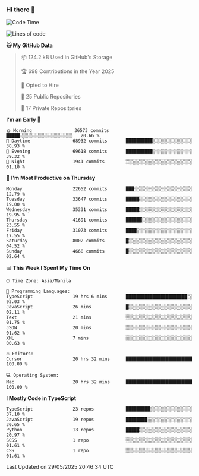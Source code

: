 ### Hi there 👋

<!--START_SECTION:waka-->
![Code Time](http://img.shields.io/badge/Code%20Time-1%2C782%20hrs%2037%20mins-blue)

![Lines of code](https://img.shields.io/badge/From%20Hello%20World%20I%27ve%20Written-66.6%20million%20lines%20of%20code-blue)

**🐱 My GitHub Data** 

> 📦 124.2 kB Used in GitHub's Storage 
 > 
> 🏆 698 Contributions in the Year 2025
 > 
> 💼 Opted to Hire
 > 
> 📜 25 Public Repositories 
 > 
> 🔑 17 Private Repositories 
 > 
**I'm an Early 🐤** 

```text
🌞 Morning                36573 commits       █████░░░░░░░░░░░░░░░░░░░░   20.66 % 
🌆 Daytime                68932 commits       ██████████░░░░░░░░░░░░░░░   38.93 % 
🌃 Evening                69618 commits       ██████████░░░░░░░░░░░░░░░   39.32 % 
🌙 Night                  1941 commits        ░░░░░░░░░░░░░░░░░░░░░░░░░   01.10 % 
```
📅 **I'm Most Productive on Thursday** 

```text
Monday                   22652 commits       ███░░░░░░░░░░░░░░░░░░░░░░   12.79 % 
Tuesday                  33647 commits       █████░░░░░░░░░░░░░░░░░░░░   19.00 % 
Wednesday                35331 commits       █████░░░░░░░░░░░░░░░░░░░░   19.95 % 
Thursday                 41691 commits       ██████░░░░░░░░░░░░░░░░░░░   23.55 % 
Friday                   31073 commits       ████░░░░░░░░░░░░░░░░░░░░░   17.55 % 
Saturday                 8002 commits        █░░░░░░░░░░░░░░░░░░░░░░░░   04.52 % 
Sunday                   4668 commits        █░░░░░░░░░░░░░░░░░░░░░░░░   02.64 % 
```


📊 **This Week I Spent My Time On** 

```text
🕑︎ Time Zone: Asia/Manila

💬 Programming Languages: 
TypeScript               19 hrs 6 mins       ███████████████████████░░   93.03 % 
JavaScript               26 mins             █░░░░░░░░░░░░░░░░░░░░░░░░   02.11 % 
Text                     21 mins             ░░░░░░░░░░░░░░░░░░░░░░░░░   01.75 % 
JSON                     20 mins             ░░░░░░░░░░░░░░░░░░░░░░░░░   01.62 % 
XML                      7 mins              ░░░░░░░░░░░░░░░░░░░░░░░░░   00.63 % 

🔥 Editors: 
Cursor                   20 hrs 32 mins      █████████████████████████   100.00 % 

💻 Operating System: 
Mac                      20 hrs 32 mins      █████████████████████████   100.00 % 
```

**I Mostly Code in TypeScript** 

```text
TypeScript               23 repos            █████████░░░░░░░░░░░░░░░░   37.10 % 
JavaScript               19 repos            ████████░░░░░░░░░░░░░░░░░   30.65 % 
Python                   13 repos            █████░░░░░░░░░░░░░░░░░░░░   20.97 % 
SCSS                     1 repo              ░░░░░░░░░░░░░░░░░░░░░░░░░   01.61 % 
CSS                      1 repo              ░░░░░░░░░░░░░░░░░░░░░░░░░   01.61 % 
```




 Last Updated on 29/05/2025 20:46:34 UTC
<!--END_SECTION:waka-->
